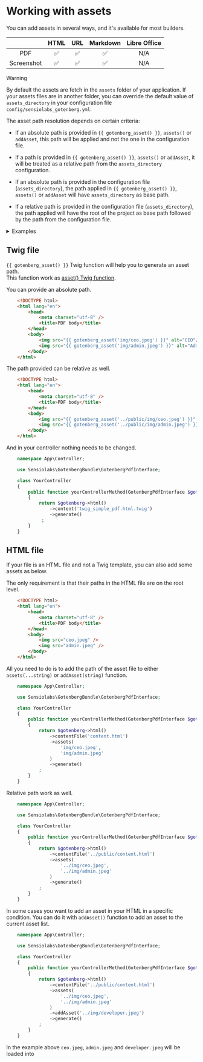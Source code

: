 # Working with assets

You can add assets in several ways, and it's available for most builders.

|            |         HTML         |        URL         |      Markdown      | Libre Office |
|:----------:|:--------------------:|:------------------:|:------------------:|:------------:|
|    PDF     |  :white_check_mark:  | :white_check_mark: | :white_check_mark: |     N/A      |
| Screenshot |  :white_check_mark:  | :white_check_mark: | :white_check_mark: |     N/A      |

> [!WARNING]  
> By default the assets are fetch in the `assets` folder of your application.
> If your assets files are in another folder, you can override the 
> default value of `assets_directory` in your configuration file 
> `config/sensiolabs_gotenberg.yml`.
>
> The asset path resolution depends on certain criteria:
> - If an absolute path is provided in `{{ gotenberg_asset() }}`, `assets()`
> or `addAsset`, this path will be applied and not the one in the configuration file.
>
> - If a path is provided in `{{ gotenberg_asset() }}`, `assets()`
> or `addAsset`, it will be treated as a relative path from the `assets_directory` configuration.
>
> - If an absolute path is provided in the configuration file (`assets_directory`), the path applied
> in `{{ gotenberg_asset() }}`, `assets()` or `addAsset` will have `assets_directory` as base path.
>
> - If a relative path is provided in the configuration file (`assets_directory`), the path applied
> will have the root of the project as base path followed by the path from the configuration file.
>
> <details>
>     <summary>Examples</summary>
>
> ```php
> // Without sensiolabs_gotenberg.assets_directory:
> $builder->addAsset('/some/absolute/path/img.png'); // (string) '/some/absolute/path/img.png'
> 
> // Without sensiolabs_gotenberg.assets_directory:
> $builder->addAsset('some/relative/img.png'); // (string) '%kernel.project_dir%/assets/some/relative/img.png'
> 
> // With sensiolabs_gotenberg.assets_directory: '/some/absolute/path'
> $builder->addAsset('./some/relative/img.png'); // (string) '/some/absolute/path/some/relative/img.png'
> 
> // With sensiolabs_gotenberg.assets_directory: '/some/relative/path'
> $builder->addAsset('./also/relative/img.png'); // (string) '%kernel.project_dir%/assets/path/some/relative/path/also/relative/img.png'
> ```
> </details>

## Twig file

`{{ gotenberg_asset() }}` Twig function will help you to generate an asset path.  
This function work as [asset() Twig function](https://symfony.com/doc/current/templates.html#linking-to-css-javascript-and-image-assets).

You can provide an absolute path.

```html
    <!DOCTYPE html>
    <html lang="en">
        <head>
            <meta charset="utf-8" />
            <title>PDF body</title>
        </head>
        <body>
            <img src="{{ gotenberg_asset('img/ceo.jpeg') }}" alt="CEO"/>
            <img src="{{ gotenberg_asset('img/admin.jpeg') }}" alt="Admin"/>
        </body>
    </html>
```

The path provided can be relative as well.

```html
    <!DOCTYPE html>
    <html lang="en">
        <head>
            <meta charset="utf-8" />
            <title>PDF body</title>
        </head>
        <body>
            <img src="{{ gotenberg_asset('../public/img/ceo.jpeg') }}" alt="CEO"/>
            <img src="{{ gotenberg_asset('../public/img/admin.jpeg') }}" alt="Admin"/>
        </body>
    </html>
```

And in your controller nothing needs to be changed.

```php
    namespace App\Controller;

    use Sensiolabs\GotenbergBundle\GotenbergPdfInterface;

    class YourController
    {
        public function yourControllerMethod(GotenbergPdfInterface $gotenberg): Response
        {
            return $gotenberg->html()
                ->content('twig_simple_pdf.html.twig')
                ->generate()
             ;
        }
    }
```

## HTML file

If your file is an HTML file and not a Twig template, you can also
add some assets as below.

The only requirement is that their paths in the HTML file are on the root level.

```html
    <!DOCTYPE html>
    <html lang="en">
        <head>
            <meta charset="utf-8" />
            <title>PDF body</title>
        </head>
        <body>
            <img src="ceo.jpeg" />
            <img src="admin.jpeg" />
        </body>
    </html>
```

All you need to do is to add the path of the asset file to either `assets(...string)` or `addAsset(string)` function.

```php
    namespace App\Controller;

    use Sensiolabs\GotenbergBundle\GotenbergPdfInterface;

    class YourController
    {
        public function yourControllerMethod(GotenbergPdfInterface $gotenberg): Response
        {
            return $gotenberg->html()
                ->contentFile('content.html')
                ->assets(
                    'img/ceo.jpeg',
                    'img/admin.jpeg'
                )
                ->generate()
            ;
        }
    }
```

Relative path work as well.

```php
    namespace App\Controller;

    use Sensiolabs\GotenbergBundle\GotenbergPdfInterface;

    class YourController
    {
        public function yourControllerMethod(GotenbergPdfInterface $gotenberg): Response
        {
            return $gotenberg->html()
                ->contentFile('../public/content.html')
                ->assets(
                    '../img/ceo.jpeg',
                    '../img/admin.jpeg'
                )
                ->generate()
            ;
        }
    }
```

In some cases you want to add an asset in your HTML in a specific condition.
You can do it with `addAsset()` function to add an asset to the current asset list.

```php
    namespace App\Controller;

    use Sensiolabs\GotenbergBundle\GotenbergPdfInterface;

    class YourController
    {
        public function yourControllerMethod(GotenbergPdfInterface $gotenberg): Response
        {
            return $gotenberg->html()
                ->contentFile('../public/content.html')
                ->assets(
                    '../img/ceo.jpeg',
                    '../img/admin.jpeg'
                )
                ->addAsset('../img/developer.jpeg') 
                ->generate()
            ;
        }
    }
```

In the example above `ceo.jpeg`, `admin.jpeg` and `developer.jpeg` will be loaded into 
